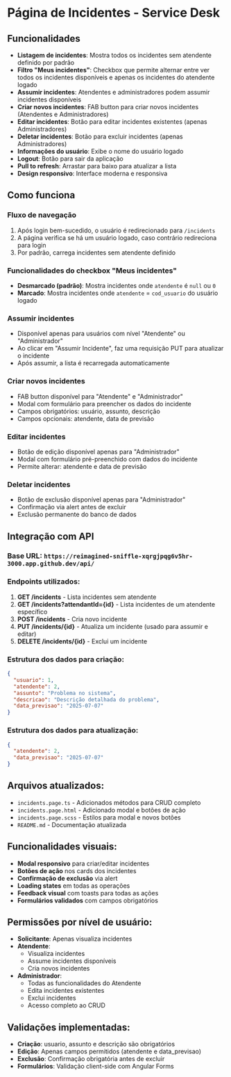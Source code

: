 # Página de Incidentes - Service Desk

## Funcionalidades

- **Listagem de incidentes**: Mostra todos os incidentes sem atendente definido por padrão
- **Filtro "Meus incidentes"**: Checkbox que permite alternar entre ver todos os incidentes disponíveis e apenas os incidentes do atendente logado
- **Assumir incidentes**: Atendentes e administradores podem assumir incidentes disponíveis
- **Criar novos incidentes**: FAB button para criar novos incidentes (Atendentes e Administradores)
- **Editar incidentes**: Botão para editar incidentes existentes (apenas Administradores)
- **Deletar incidentes**: Botão para excluir incidentes (apenas Administradores)
- **Informações do usuário**: Exibe o nome do usuário logado
- **Logout**: Botão para sair da aplicação
- **Pull to refresh**: Arrastar para baixo para atualizar a lista
- **Design responsivo**: Interface moderna e responsiva

## Como funciona

### Fluxo de navegação
1. Após login bem-sucedido, o usuário é redirecionado para `/incidents`
2. A página verifica se há um usuário logado, caso contrário redireciona para login
3. Por padrão, carrega incidentes sem atendente definido

### Funcionalidades do checkbox "Meus incidentes"
- **Desmarcado (padrão)**: Mostra incidentes onde `atendente` é `null` ou `0`
- **Marcado**: Mostra incidentes onde `atendente` = `cod_usuario` do usuário logado

### Assumir incidentes
- Disponível apenas para usuários com nível "Atendente" ou "Administrador"
- Ao clicar em "Assumir Incidente", faz uma requisição PUT para atualizar o incidente
- Após assumir, a lista é recarregada automaticamente

### Criar novos incidentes
- FAB button disponível para "Atendente" e "Administrador"
- Modal com formulário para preencher os dados do incidente
- Campos obrigatórios: usuário, assunto, descrição
- Campos opcionais: atendente, data de previsão

### Editar incidentes
- Botão de edição disponível apenas para "Administrador"
- Modal com formulário pré-preenchido com dados do incidente
- Permite alterar: atendente e data de previsão

### Deletar incidentes
- Botão de exclusão disponível apenas para "Administrador"
- Confirmação via alert antes de excluir
- Exclusão permanente do banco de dados

## Integração com API

### Base URL: `https://reimagined-sniffle-xqrgjpqg6v5hr-3000.app.github.dev/api/`

### Endpoints utilizados:

1. **GET /incidents** - Lista incidentes sem atendente
2. **GET /incidents?attendantId={id}** - Lista incidentes de um atendente específico
3. **POST /incidents** - Cria novo incidente
4. **PUT /incidents/{id}** - Atualiza um incidente (usado para assumir e editar)
5. **DELETE /incidents/{id}** - Exclui um incidente

### Estrutura dos dados para criação:

```json
{
  "usuario": 1,
  "atendente": 2,
  "assunto": "Problema no sistema",
  "descricao": "Descrição detalhada do problema",
  "data_previsao": "2025-07-07"
}
```

### Estrutura dos dados para atualização:

```json
{
  "atendente": 2,
  "data_previsao": "2025-07-07"
}
```

## Arquivos atualizados:

- `incidents.page.ts` - Adicionados métodos para CRUD completo
- `incidents.page.html` - Adicionado modal e botões de ação
- `incidents.page.scss` - Estilos para modal e novos botões
- `README.md` - Documentação atualizada

## Funcionalidades visuais:

- **Modal responsivo** para criar/editar incidentes
- **Botões de ação** nos cards dos incidentes
- **Confirmação de exclusão** via alert
- **Loading states** em todas as operações
- **Feedback visual** com toasts para todas as ações
- **Formulários validados** com campos obrigatórios

## Permissões por nível de usuário:

- **Solicitante**: Apenas visualiza incidentes
- **Atendente**: 
  - Visualiza incidentes
  - Assume incidentes disponíveis
  - Cria novos incidentes
- **Administrador**: 
  - Todas as funcionalidades do Atendente
  - Edita incidentes existentes
  - Exclui incidentes
  - Acesso completo ao CRUD

## Validações implementadas:

- **Criação**: usuario, assunto e descrição são obrigatórios
- **Edição**: Apenas campos permitidos (atendente e data_previsao)
- **Exclusão**: Confirmação obrigatória antes de excluir
- **Formulários**: Validação client-side com Angular Forms
